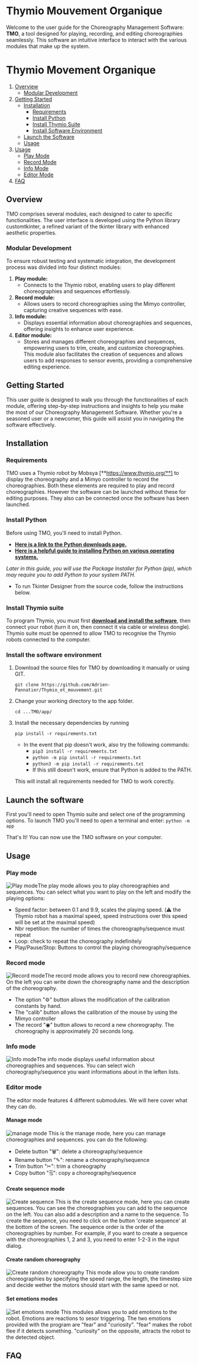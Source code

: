 ﻿# Thymio Mouvement Organique

Welcome to the user guide for the Choreography Management Software: **TMO**, a tool designed for playing, recording, and editing choreographies seamlessly. This software an intuitive interface to interact with the various modules that make up the system.

# Thymio Movement Organique

1. [Overview](#overview)
   - [Modular Development](#modular-development)
2. [Getting Started](#getting-started)
   - [Installation](#installation)
     - [Requirements](#requirements)
     - [Install Python](#install-python)
     - [Install Thymio Suite](#install-thymio-suite)
     - [Install Software Environment](#install-the-software-environment)
   - [Launch the Software](#launch-the-software)
   - [Usage](#usage)
3. [Usage](#usage)
   - [Play Mode](#play-mode)
   - [Record Mode](#record-mode)
   - [Info Mode](#info-mode)
   - [Editor Mode](#editor-mode)
4. [FAQ](#faq)

## Overview

TMO comprises several modules, each designed to cater to specific functionalities. The user interface is developed using the Python library customtkinter, a refined variant of the tkinter library with enhanced aesthetic properties.

### Modular Development

To ensure robust testing and systematic integration, the development process was divided into four distinct modules:

1.  **Play module:**
    -   Connects to the Thymio robot, enabling users to play different choreographies and sequences effortlessly.
2.  **Record module:**
    -   Allows users to record choreographies using the Mimyo controller, capturing creative sequences with ease.
4.  **Info module:**
    -   Displays essential information about choreographies and sequences, offering insights to enhance user experience.
5.  **Editor module:**
    -   Stores and manages different choreographies and sequences, empowering users to trim, create, and customize choreographies. This module also facilitates the creation of sequences and allows users to add responses to sensor events, providing a comprehensive editing experience.

## Getting Started

This user guide is designed to walk you through the functionalities of each module, offering step-by-step instructions and insights to help you make the most of our Choreography Management Software. Whether you're a seasoned user or a newcomer, this guide will assist you in navigating the software effectively.
## Installation
### Requirements
TMO uses a Thymio robot by Mobsya [**https://www.thymio.org/**] to display the choreography and a Mimyo controller to record the choreographies. Both these elements are required to play and record choreographies. However the software can be launched without these for editing purposes. They also can be connected once the software has been launched.
### Install Python

Before using TMO, you'll need to install Python.

-   [**Here is a link to the Python downloads page.**](https://www.python.org/downloads)
-   [**Here is a helpful guide to installing Python on various operating systems.**](https://wiki.python.org/moin/BeginnersGuide/Download)

_Later in this guide, you will use the Package Installer for Python (pip), which may require you to add Python to your system PATH._
-   To run Tkinter Designer from the source code, follow the instructions below.

### Install Thymio suite
To program Thymio, you must first [**download and install the software**](https://thymio.org/program/), then connect your robot (turn it on, then connect it via cable or wireless dongle). Thymio suite must be openned to allow TMO to recognise the Thymio robots connected to the computer.
    
### Install the software environment
1.	Download the source files for TMO by downloading it manually or using GIT.
	
    `git clone https://github.com/Adrien-Pannatier/Thymio_et_mouvement.git`

3.  Change your working directory to the app folder.

    `cd ...TMO/app/`
        
5.  Install the necessary dependencies by running
        
    `pip install -r requirements.txt`
	   -   In the event that pip doesn't work, also try the following commands:
            -   `pip3 install -r requirements.txt`
            -   `python -m pip install -r requirements.txt`
            -   `python3 -m pip install -r requirements.txt`
            -   If this still doesn't work, ensure that Python is added to the PATH.
    
    This will install all requirements needed for TMO to work corectly.
## Launch the software
First you'll need to open Thymio suite and select one of the programming options.
To launch TMO you'll need to open a terminal and enter:
`python -m app`

That's It! You can now use the TMO software on your computer.
    
## Usage

### Play mode

![Play mode](https://github.com/Adrien-Pannatier/Thymio_et_mouvement/blob/main/app/Readme_assets/play_gui.png?raw=true)The play mode allows you to play choreographies and sequences. You can select what you want to play on the left and modify the playing options:

 - Speed factor: between 0.1 and 9.9, scales the playing speed. 
 (**⚠** the Thymio robot has a maximal speed, speed instructions over this speed will be set at the maximal speed)
 - Nbr repetition: the number of times the choreography/sequence must repeat
 - Loop: check to repeat the choreography indefinitely
 - Play/Pause/Stop: Buttons to control the playing choreography/sequence

### Record mode
![Record mode](https://github.com/Adrien-Pannatier/Thymio_et_mouvement/blob/main/app/Readme_assets/record_mode_gui.png?raw=true)The record mode allows you to record new choreographies. On the left you can write down the choreography name and the description of the choreography. 
- The option "⚙" button allows the modification of the calibration constants by hand.
- The "calib" button allows the calibration of the mouse by using the Mimyo controller
- The record "◉" button allows to record a new choreography. The choreography is approximately 20 seconds long.
### Info mode
![Info mode](https://github.com/Adrien-Pannatier/Thymio_et_mouvement/blob/main/app/Readme_assets/info_mode_gui.png?raw=true)The info mode displays useful information about choreographies and sequences. You can select wich choreography/sequence you want informations about in the leften lists.
### Editor mode
The editor mode features 4 different submodules. We will here cover what they can do.

#### Manage mode
![manage mode](https://github.com/Adrien-Pannatier/Thymio_et_mouvement/blob/main/app/Readme_assets/editor_GUI_manage.png?raw=true)
This is the manage mode, here you can manage choreographies and sequences. you can do the following:

 - Delete button "🗑":  delete a choreography/sequence
 - Rename button "✎": rename a choreography/sequence
 - Trim button "✂": trim a choreography
 - Copy button "🗒️": copy a choreography/sequence

#### Create sequence mode
![Create sequence](https://github.com/Adrien-Pannatier/Thymio_et_mouvement/blob/main/app/Readme_assets/editor_GUI_seqcreator.png?raw=true)
This is the create sequence mode, here you can create sequences. You can see the choreographies you can add to the sequence on the left. You can also add a description and a name to the sequence. To create the sequence, you need to click on the button 'create sequence' at the bottom of the screen. The sequence order is the order of the choreographies by number. For example, if you want to create a sequence with the choreographies 1, 2 and 3, you need to enter 1-2-3 in the input dialog.

#### Create random choreography
![Create random choreography](https://github.com/Adrien-Pannatier/Thymio_et_mouvement/blob/main/app/Readme_assets/editor_GUI_randchor.png?raw=true)
This mode allow you to create random choreographies by specifying the speed range, the length, the timestep size and decide wether the motors should start with the same speed or not.

#### Set emotions modes
![Set emotions mode](https://github.com/Adrien-Pannatier/Thymio_et_mouvement/blob/main/app/Readme_assets/editor_GUI_emotions.png?raw=true)
This modules allows you to add emotions to the robot. Emotions are reactions to sesor triggering. The two emotions provided with the program are "fear" and "curiosity". "fear" makes the robot flee if it detects something. "curiosity" on the opposite, attracts the robot to the detected object.

## FAQ

